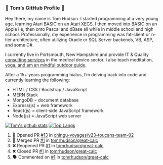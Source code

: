 ### 👋 Tom’s GitHub Profile 👋

Hey there, my name is Tom Hudson. I started programming at a very young age, learning Atari BASIC on an [Atari XEGS](https://en.wikipedia.org/wiki/Atari_XEGS). I then moved into BASIC on an Apple IIe, then onto Pascal and dBase all while in middle school and high school. Professionally, my experience in programming was fat-client or n-tier architecture, often utilizing Oracle or SQL Server backends, VB, ASP, and some C#.


I currently live in Portsmouth, New Hampshire and provide IT & Quality [consulting services](https://www.linkedin.com/in/hudsonthomas/) in the medical device sector. I also teach meditation, [yoga, and am an mindful outdoor guide](https://tom-hudson.com).

After a 15+ years programming hiatus, I’m delving back into code and currently learning the following:

- HTML / CSS / Bootstrap / JavaScript
- MERN Stack
- MongoDB = document database
- Express(js) = web framework
- React(js) = client-side JavaScript framework
- Node(js) = JavaScript web server

[![Tom's github stats](https://github-readme-stats.vercel.app/api?username=tomrhudson&count_private=true?theme=dark)](https://github.com/anuraghazra/github-readme-stats)
[![Top Langs](https://github-readme-stats.vercel.app/api/top-langs/?username=tomrhudson&layout=compact)](https://github.com/anuraghazra/github-readme-stats)

<!--START_SECTION:activity-->
1. 💪 Opened PR [#13](https://github.com//chingu-voyages/v23-toucans-team-02/pull/13) in [chingu-voyages/v23-toucans-team-02](https://github.com//chingu-voyages/v23-toucans-team-02)
2. 🎉 Merged PR [#1](https://github.com//tomrhudson/great-calc/pull/1) in [tomrhudson/great-calc](https://github.com//tomrhudson/great-calc)
3. ❌ Reopened PR [#1](https://github.com//tomrhudson/great-calc/pull/1) in [tomrhudson/great-calc](https://github.com//tomrhudson/great-calc)
4. ❌ Closed PR [#1](https://github.com//tomrhudson/great-calc/pull/1) in [tomrhudson/great-calc](https://github.com//tomrhudson/great-calc)
5. 🗣 Commented on [#1](https://github.com//tomrhudson/great-calc/issues/1) in [tomrhudson/great-calc](https://github.com//tomrhudson/great-calc)
<!--END_SECTION:activity-->
